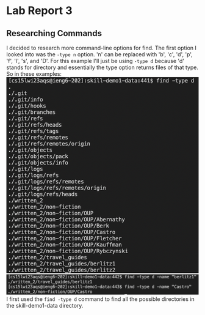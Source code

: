 # Lab Report 3
## Researching Commands
I decided to research more command-line options for find. The first option I looked into was the `-type n` option. 'n' can be replaced with 'b', 'c', 'd', 'p', 'f', 'l', 's', and 'D'. For this example I'll just be using `-type d` because 'd' stands for directory and essentially the type option returns files of that type. So in these examples:
![Image](1stTypeOption.png)
![Image](2ndTypeOption.png)
I first used the `find -type d` command to find all the possible directories in the skill-demo1-data directory.
